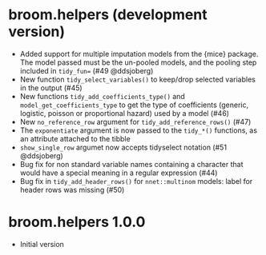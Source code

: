 # broom.helpers (development version)

* Added support for multiple imputation models from the {mice} 
  package. The model passed must be the un-pooled models, and the 
  pooling step included in `tidy_fun=` (#49 @ddsjoberg) 
* New function `tidy_select_variables()` to keep/drop
  selected variables in the output (#45)
* New functions `tidy_add_coefficients_type()` and 
  `model_get_coefficients_type` to get the type of coefficients
  (generic, logistic, poisson or proportional hazard) used
  by a model (#46)
* New `no_reference_row` argument for `tidy_add_reference_rows()` (#47)
* The `exponentiate` argument is now passed to the `tidy_*()`
  functions, as an attribute attached to the tibble
* `show_single_row` argumet now accepts tidyselect notation (#51 @ddsjoberg)
* Bug fix for non standard variable names containing
  a character that would have a special meaning in
  a regular expression (#44)
* Bug fix in `tidy_add_header_rows()` for `nnet::multinom` models:
  label for header rows was missing (#50)

# broom.helpers 1.0.0

* Initial version
